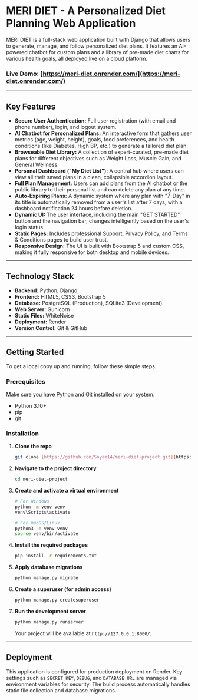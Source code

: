 # MERI DIET - A Personalized Diet Planning Web Application

MERI DIET is a full-stack web application built with Django that allows users to generate, manage, and follow personalized diet plans. It features an AI-powered chatbot for custom plans and a library of pre-made diet charts for various health goals, all deployed live on a cloud platform.

### Live Demo: **[https://meri-diet.onrender.com/](https://meri-diet.onrender.com/)**



---

## Key Features

* **Secure User Authentication:** Full user registration (with email and phone number), login, and logout system.
* **AI Chatbot for Personalized Plans:** An interactive form that gathers user metrics (age, weight, height), goals, food preferences, and health conditions (like Diabetes, High BP, etc.) to generate a tailored diet plan.
* **Browseable Diet Library:** A collection of expert-curated, pre-made diet plans for different objectives such as Weight Loss, Muscle Gain, and General Wellness.
* **Personal Dashboard ("My Diet List"):** A central hub where users can view all their saved plans in a clean, collapsible accordion layout.
* **Full Plan Management:** Users can add plans from the AI chatbot or the public library to their personal list and can delete any plan at any time.
* **Auto-Expiring Plans:** A dynamic system where any plan with "7-Day" in its title is automatically removed from a user's list after 7 days, with a dashboard notification 24 hours before deletion.
* **Dynamic UI:** The user interface, including the main "GET STARTED" button and the navigation bar, changes intelligently based on the user's login status.
* **Static Pages:** Includes professional Support, Privacy Policy, and Terms & Conditions pages to build user trust.
* **Responsive Design:** The UI is built with Bootstrap 5 and custom CSS, making it fully responsive for both desktop and mobile devices.

---

## Technology Stack

* **Backend:** Python, Django
* **Frontend:** HTML5, CSS3, Bootstrap 5
* **Database:** PostgreSQL (Production), SQLite3 (Development)
* **Web Server:** Gunicorn
* **Static Files:** WhiteNoise
* **Deployment:** Render
* **Version Control:** Git & GitHub

---

## Getting Started

To get a local copy up and running, follow these simple steps.

### Prerequisites

Make sure you have Python and Git installed on your system.
* Python 3.10+
* pip
* git

### Installation

1.  **Clone the repo**
    ```sh
    git clone [https://github.com/Soyam14/meri-diet-project.git](https://github.com/Soyam14/meri-diet-project.git)
    ```
2.  **Navigate to the project directory**
    ```sh
    cd meri-diet-project
    ```
3.  **Create and activate a virtual environment**
    ```sh
    # For Windows
    python -m venv venv
    venv\Scripts\activate

    # For macOS/Linux
    python3 -m venv venv
    source venv/bin/activate
    ```
4.  **Install the required packages**
    ```sh
    pip install -r requirements.txt
    ```
5.  **Apply database migrations**
    ```sh
    python manage.py migrate
    ```
6.  **Create a superuser (for admin access)**
    ```sh
    python manage.py createsuperuser
    ```
7.  **Run the development server**
    ```sh
    python manage.py runserver
    ```
    Your project will be available at `http://127.0.0.1:8000/`.

---

## Deployment

This application is configured for production deployment on Render. Key settings such as `SECRET_KEY`, `DEBUG`, and `DATABASE_URL` are managed via environment variables for security. The build process automatically handles static file collection and database migrations.
